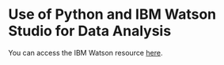 # Use of Python and IBM Watson Studio for Data Analysis

You can access the IBM Watson resource [here](https://eu-gb.dataplatform.cloud.ibm.com/analytics/notebooks/v2/d9ab2562-71e7-4d5d-979d-747019be54ee?projectid=76af359d-1be3-4c7b-80f4-5cd579f486ef&context=cpdaas).
